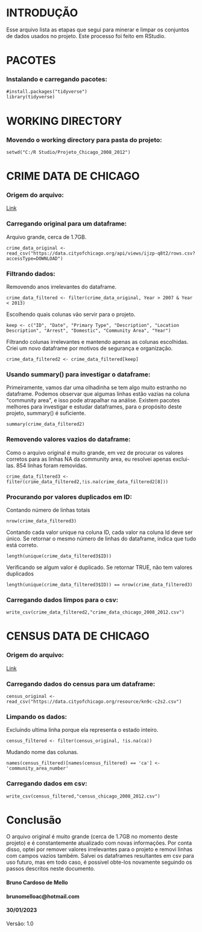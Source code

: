# INTRODUÇÃO

Esse arquivo lista as etapas que segui para minerar e limpar os conjuntos de dados usados no projeto. Este processo foi feito em RStudio.

# PACOTES

### Instalando e carregando pacotes:

```{r}
#install.packages("tidyverse")
library(tidyverse)
```

# WORKING DIRECTORY

### Movendo o working directory para pasta do projeto:

```{r}
setwd("C:/R Studio/Projeto_Chicago_2008_2012")
```

# CRIME DATA DE CHICAGO

### Origem do arquivo:

[Link](https://data.cityofchicago.org/Public-Safety/Crimes-2001-to-Present/ijzp-q8t2?utm_medium=Exinfluencer&utm_source=Exinfluencer&utm_content=000026UJ&utm_term=10006555&utm_id=NA-SkillsNetwork-Channel-SkillsNetworkCoursesIBMDeveloperSkillsNetworkDB0201ENSkillsNetwork20127838-2022-01-01)

### Carregando original para um dataframe:
Arquivo grande, cerca de 1.7GB.
```{r}
crime_data_original <- read_csv("https://data.cityofchicago.org/api/views/ijzp-q8t2/rows.csv?accessType=DOWNLOAD")
```

### Filtrando dados:
Removendo anos irrelevantes do dataframe.
```{r}
crime_data_filtered <- filter(crime_data_original, Year > 2007 & Year < 2013)
```
Escolhendo quais colunas vão servir para o projeto.
```{r}
keep <- c("ID", "Date", "Primary Type", "Description", "Location Description", "Arrest", "Domestic", "Community Area", "Year")
```
Filtrando colunas irrelevantes e mantendo apenas as colunas escolhidas.
Criei um novo dataframe por motivos de segurança e organização.
```{r}
crime_data_filtered2 <- crime_data_filtered[keep]
```

### Usando summary() para investigar o dataframe:

Primeiramente, vamos dar uma olhadinha se tem algo muito estranho no dataframe. 
Podemos observar que algumas linhas estão vazias na coluna "community area", e isso pode atrapalhar na análise.
Existem pacotes melhores para investigar e estudar dataframes, para o propósito deste projeto, summary() é suficiente.
```{r}
summary(crime_data_filtered2)
```

### Removendo valores vazios do dataframe:

Como o arquivo original é muito grande, em vez de procurar os valores corretos para as linhas NA da community area, eu resolvei apenas exclui-las.
854 linhas foram removidas.
```{r}
crime_data_filtered3 <- filter(crime_data_filtered2,!is.na(crime_data_filtered2[8]))
```

### Procurando por valores duplicados em ID:

Contando número de linhas totais
```{r}
nrow(crime_data_filtered3)
```
Contando cada valor unique na coluna ID, cada valor na coluna Id deve ser único.
Se retornar o mesmo número de linhas do dataframe, indica que tudo está correto.
```{r}
length(unique(crime_data_filtered3$ID))
```
Verificando se algum valor é duplicado. Se retornar TRUE, não tem valores duplicados
```{r}
length(unique(crime_data_filtered3$ID)) == nrow(crime_data_filtered3)
```

### Carregando dados limpos para o csv:

```{r}
write_csv(crime_data_filtered2,"crime_data_chicago_2008_2012.csv")
```

# CENSUS DATA DE CHICAGO

### Origem do arquivo:

[Link](https://data.cityofchicago.org/Health-Human-Services/Census-Data-Selected-socioeconomic-indicators-in-C/kn9c-c2s2?utm_medium=Exinfluencer&utm_source=Exinfluencer&utm_content=000026UJ&utm_term=10006555&utm_id=NA-SkillsNetwork-Channel-SkillsNetworkCoursesIBMDeveloperSkillsNetworkDB0201ENSkillsNetwork20127838-2022-01-01)

### Carregando dados do census para um dataframe:

```{r}
census_original <- read_csv("https://data.cityofchicago.org/resource/kn9c-c2s2.csv")
```

### Limpando os dados:
Excluindo ultima linha porque ela representa o estado inteiro.
```{r}
census_filtered <- filter(census_original, !is.na(ca))
```
Mudando nome das colunas.
```{r}
names(census_filtered)[names(census_filtered) == 'ca'] <- 'community_area_number'
```

### Carregando dados em csv:

```{r}
write_csv(census_filtered,"census_chicago_2008_2012.csv")
```

# Conclusão

O arquivo original é muito grande (cerca de 1.7GB no momento deste projeto) e é constantemente atualizado com novas informações. Por conta disso, optei por remover valores irrelevantes para o projeto e removi linhas com campos vazios também. Salvei os dataframes resultantes em csv para uso futuro, mas em todo caso, é possivel obte-los novamente seguindo os passos descritos neste documento.

#### Bruno Cardoso de Mello

#### brunomelloac\@hotmail.com

#### 30/01/2023

Versão: 1.0
